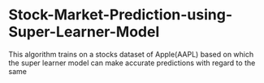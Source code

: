 # Stock-Market-Prediction-using-Super-Learner-Model
This algorithm trains on a stocks dataset of Apple(AAPL) based on which the super learner model can make accurate predictions with regard to the same  
